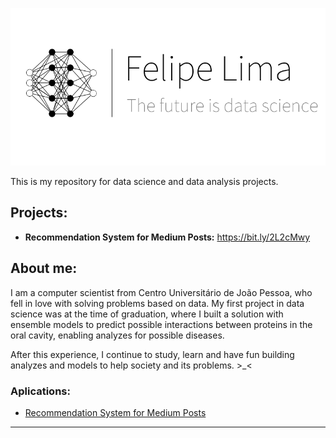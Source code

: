 <p align="center">
  <img src="logotipo.svg" >
</p>

This is my repository for data science and data analysis projects.

## Projects:

* **Recommendation System for Medium Posts:** https://bit.ly/2L2cMwy

## About me:

I am a computer scientist from Centro Universitário de João Pessoa, who fell in love with solving problems based on data. My first project in data science was at the time of graduation, where I built a solution with ensemble models to predict possible interactions between proteins in the oral cavity, enabling analyzes for possible diseases.

After this experience, I continue to study, learn and have fun building analyzes and models to help society and its problems. >_<

### Aplications:

- [Recommendation System for Medium Posts](https://posts-recommender-felipelima.herokuapp.com/)

---
